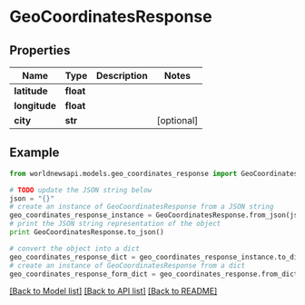 # GeoCoordinatesResponse


## Properties

Name | Type | Description | Notes
------------ | ------------- | ------------- | -------------
**latitude** | **float** |  | 
**longitude** | **float** |  | 
**city** | **str** |  | [optional] 

## Example

```python
from worldnewsapi.models.geo_coordinates_response import GeoCoordinatesResponse

# TODO update the JSON string below
json = "{}"
# create an instance of GeoCoordinatesResponse from a JSON string
geo_coordinates_response_instance = GeoCoordinatesResponse.from_json(json)
# print the JSON string representation of the object
print GeoCoordinatesResponse.to_json()

# convert the object into a dict
geo_coordinates_response_dict = geo_coordinates_response_instance.to_dict()
# create an instance of GeoCoordinatesResponse from a dict
geo_coordinates_response_form_dict = geo_coordinates_response.from_dict(geo_coordinates_response_dict)
```
[[Back to Model list]](../README.md#documentation-for-models) [[Back to API list]](../README.md#documentation-for-api-endpoints) [[Back to README]](../README.md)


